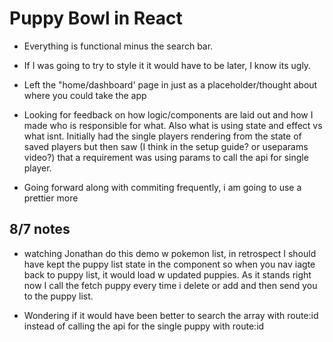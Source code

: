 # Puppy Bowl in React

- Everything is functional minus the search bar.

- If I was going to try to style it it would have to be later, I know its ugly.

- Left the "home/dashboard' page in just as a placeholder/thought about where you could take the app

- Looking for feedback on how logic/components are laid out and how I made who is responsible for what. Also what is using state and effect vs what isnt. Initially had the single players rendering from the state of saved players but then saw (I think in the setup guide? or useparams video?) that a requirement was using params to call the api for single player.

- Going forward along with commiting frequently, i am going to use a prettier more

## 8/7 notes

- watching Jonathan do this demo w pokemon list, in retrospect I should have kept the puppy list state in the component so when you nav iagte back to puppy list, it would load w updated puppies. As it stands right now I call the fetch puppy every time i delete or add and then send you to the puppy list.

- Wondering if it would have been better to search the array with route:id instead of calling the api for the single puppy with route:id